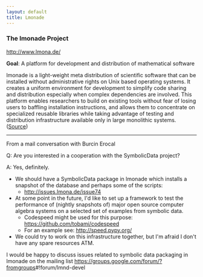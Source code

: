 ```yaml
---
layout: default
title: Lmonade
---
```


### The lmonade Project

<http://www.lmona.de/>

**Goal**: A platform for development and distribution of mathematical software

  
lmonade is a light-weight meta distribution of scientific software that can be installed without administrative rights on Unix based operating systems. It creates a uniform environment for development to simplify code sharing and distribution especially when complex dependencies are involved. This platform enables researchers to build on existing tools without fear of losing users to baffling installation instructions, and allows them to concentrate on specialized reusable libraries while taking advantage of testing and distribution infrastructure available only in large monolithic systems. ([Source](http://www.lmona.de/about))

* * * * *

From a mail conversation with Burcin Erocal

Q: Are you interested in a cooperation with the SymbolicData project?

A: Yes, definitely.

-   We should have a SymbolicData package in lmonade which installs a snapshot of the database and perhaps some of the scripts:
    -   <http://issues.lmona.de/issue74>
-   At some point in the future, I'd like to set up a framework to test the performance of (nightly snapshots of) major open source computer algebra systems on a selected set of examples from symbolic data.
    -   Codespeed might be used for this purpose: <https://github.com/tobami/codespeed>
    -   For an example see: <http://speed.pypy.org/>
-   We could try to work on this infrastructure together, but I'm afraid I don't have any spare resources ATM.

I would be happy to discuss issues related to symbolic data packaging in lmonade on the mailing list <https://groups.google.com/forum/?fromgroups>\#!forum/lmnd-devel
